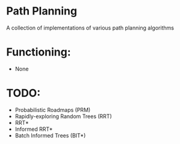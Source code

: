 # Path Planning
A collection of implementations of various path planning algorithms

# Functioning:
* None

# TODO:
* Probabilistic Roadmaps (PRM)
* Rapidly-exploring Random Trees (RRT)
* RRT*
* Informed RRT*
* Batch Informed Trees (BIT*)

